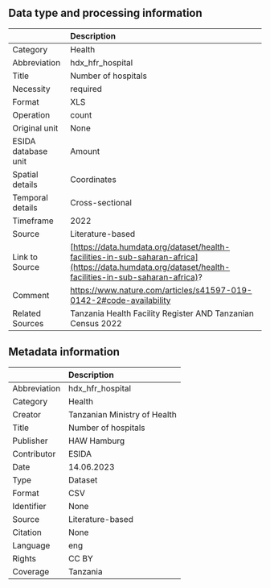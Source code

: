 ## Data type and processing information 

|                     | Description                                                                                                                                           |
|:--------------------|:------------------------------------------------------------------------------------------------------------------------------------------------------|
| Category            | Health                                                                                                                                                |
| Abbreviation        | hdx_hfr_hospital                                                                                                                                      |
| Title               | Number of hospitals                                                                                                                                   |
| Necessity           | required                                                                                                                                              |
| Format              | XLS                                                                                                                                                   |
| Operation           | count                                                                                                                                                 |
| Original unit       | None                                                                                                                                                  |
| ESIDA database unit | Amount                                                                                                                                                |
| Spatial details     | Coordinates                                                                                                                                           |
| Temporal details    | Cross-sectional                                                                                                                                       |
| Timeframe           | 2022                                                                                                                                                  |
| Source              | Literature-based                                                                                                                                      |
| Link to Source      | [https://data.humdata.org/dataset/health-facilities-in-sub-saharan-africa](https://data.humdata.org/dataset/health-facilities-in-sub-saharan-africa)? |
| Comment             | https://www.nature.com/articles/s41597-019-0142-2#code-availability                                                                                   |
| Related Sources     | Tanzania Health Facility Register AND Tanzanian Census 2022                                                                                           |

## Metadata information 

|              | Description                  |
|:-------------|:-----------------------------|
| Abbreviation | hdx_hfr_hospital             |
| Category     | Health                       |
| Creator      | Tanzanian Ministry of Health |
| Title        | Number of hospitals          |
| Publisher    | HAW Hamburg                  |
| Contributor  | ESIDA                        |
| Date         | 14.06.2023                   |
| Type         | Dataset                      |
| Format       | CSV                          |
| Identifier   | None                         |
| Source       | Literature-based             |
| Citation     | None                         |
| Language     | eng                          |
| Rights       | CC BY                        |
| Coverage     | Tanzania                     |
